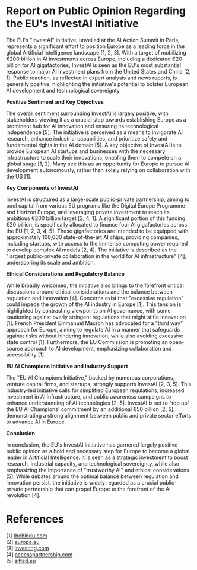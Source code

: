 # Report on Public Opinion Regarding the EU's InvestAI Initiative

The EU's "InvestAI" initiative, unveiled at the AI Action Summit in Paris, represents a significant effort to position Europe as a leading force in the global Artificial Intelligence landscape [1, 2, 3].  With a target of mobilizing €200 billion in AI investments across Europe, including a dedicated €20 billion for AI gigafactories, InvestAI is seen as the EU's most substantial response to major AI investment plans from the United States and China [2, 1]. Public reaction, as reflected in expert analysis and news reports, is generally positive, highlighting the initiative's potential to bolster European AI development and technological sovereignty.

**Positive Sentiment and Key Objectives**

The overall sentiment surrounding InvestAI is largely positive, with stakeholders viewing it as a crucial step towards establishing Europe as a prominent hub for AI innovation and ensuring its technological independence [5].  The initiative is perceived as a means to invigorate AI research, enhance industrial capabilities, and prioritize safety and fundamental rights in the AI domain [5]. A key objective of InvestAI is to provide European AI startups and businesses with the necessary infrastructure to scale their innovations, enabling them to compete on a global stage [1, 2].  Many see this as an opportunity for Europe to pursue AI development autonomously, rather than solely relying on collaboration with the US [1].

**Key Components of InvestAI**

InvestAI is structured as a large-scale public-private partnership, aiming to pool capital from various EU programs like the Digital Europe Programme and Horizon Europe, and leveraging private investment to reach its ambitious €200 billion target [2, 4, 1].  A significant portion of this funding, €20 billion, is specifically allocated to finance four AI gigafactories across the EU [1, 2, 3, 4, 5]. These gigafactories are intended to be equipped with approximately 100,000 state-of-the-art AI chips, providing companies, including startups, with access to the immense computing power required to develop complex AI models [2, 4].  The initiative is described as the "largest public-private collaboration in the world for AI infrastructure" [4], underscoring its scale and ambition.

**Ethical Considerations and Regulatory Balance**

While broadly welcomed, the initiative also brings to the forefront critical discussions around ethical considerations and the balance between regulation and innovation [4]. Concerns exist that "excessive regulation" could impede the growth of the AI industry in Europe [1].  This tension is highlighted by contrasting viewpoints on AI governance, with some cautioning against overly stringent regulations that might stifle innovation [1].  French President Emmanuel Macron has advocated for a "third way" approach for Europe, aiming to regulate AI in a manner that safeguards against risks without hindering innovation, while also avoiding excessive state control [1].  Furthermore, the EU Commission is promoting an open-source approach to AI development, emphasizing collaboration and accessibility [1].

**EU AI Champions Initiative and Industry Support**

The "EU AI Champions Initiative," backed by numerous corporations, venture capital firms, and startups, strongly supports InvestAI [2, 3, 5]. This industry-led initiative calls for simplified European regulations, increased investment in AI infrastructure, and public awareness campaigns to enhance understanding of AI technologies [2, 5].  InvestAI is set to "top up" the EU AI Champions' commitment by an additional €50 billion [2, 5], demonstrating a strong alignment between public and private sector efforts to advance AI in Europe.

**Conclusion**

In conclusion, the EU's InvestAI initiative has garnered largely positive public opinion as a bold and necessary step for Europe to become a global leader in Artificial Intelligence. It is seen as a strategic investment to boost research, industrial capacity, and technological sovereignty, while also emphasizing the importance of "trustworthy AI" and ethical considerations [5]. While debates around the optimal balance between regulation and innovation persist, the initiative is widely regarded as a crucial public-private partnership that can propel Europe to the forefront of the AI revolution [4].


# References

[1] [thehindu.com](https://vertexaisearch.cloud.google.com/grounding-api-redirect/AUBnsYsL6mZs7czyQNBuEgKNRXaU2sqsFOv7SeprIR8jZZPzeIaz0r2p7g6XzJIGpq1h_Qa9I6R8-fbHOjU19RlO0-JdTFO098bspn44c2NsvGRGEKlZaAHOXTMchLE1rGEAi-506gFA7j1udaViJWDJSM-z2qP7R7TuxyIdc1URF9dx3rewqvWeFjN0Uk4Jmlap9scJ2CmUdcx0DYElzjSC5iEaOmU9-0HXU6aXPetkyju9yhHVIrdRF7pnWlEjfXW1ewT-KYgzfXGIvxj43WXbtBnFmsIphtME9Q==)  
[2] [europa.eu](https://vertexaisearch.cloud.google.com/grounding-api-redirect/AUBnsYsEVpVmNBuTeyP9eNK8uHKW302LrFViwtNPuyRFN_AUiDY2j8XN7X2C0WvywX_9tQ6keGjgPs_yhoMW6EkEP2nS6cXqy2D3tY3qtFyP1RnhPIkp1PDu_Cwc5Vkk5jq0Vn83hVXcywUh84jRaosp4953k9PZ3liHsZrXHFLMok87rVn3o7DUve681JYoiIPZB-WlcTYeHU5c19xY9zK6oGUGPdqG-1-ph9GiPbkjzFg7qrv1ckRgoDOddu2TD7KXiQd8USOmu2D7byV_ukWdinJdmIrNY4o75kFyvL6CkOn3YtJ1bYz_peEHJ35yeDItcfijTnQulCo=)  
[3] [investing.com](https://vertexaisearch.cloud.google.com/grounding-api-redirect/AUBnsYuTn_IfuMbKh6aEqVUGAXHHFX_8eS4aSu4Oua3D-2nNWpeh57e-jSHtNyMZsoGw-OwClge8oY7i8jiA7zRabdBrUOiBSdsOTzZuhxJ0WyiC8xWNcep7bv0BGxMrAkfoLKKfYWu5AnFVEzJzvRxwXbyIUIdJ_-_09uYC_Kwp6ZKCmf-JOb6LQGNnmxA8of0h-nOm6y_o85YMaQTYMqpFk51nzBp5-BBPmFt_JbkZNmOuXXOLL3M5L9zA7f2nyWiAVQ==)  
[4] [accesspartnership.com](https://vertexaisearch.cloud.google.com/grounding-api-redirect/AUBnsYu2aHXIwp53Pmn3Wh4GkqTrgRocPHAbMfjHNX7ZDEnEr6wxLzzj1uPIqzcwM5PGIoZbvCTcBeFyjBGQBKon3Pj-XwPsGe8MkSsGDwfutlCg0dJED9FLMXSdKtr44KlEQSQmk153bLh4aTajHup_EPBmmbo9GfXIzKtaPU8=)  
[5] [sifted.eu](https://vertexaisearch.cloud.google.com/grounding-api-redirect/AUBnsYu-5yQxS8K_T5Fil4pRH5nXxP5tA8JcVWqVETu-Aj2KMjW_G3Xymw4ZJ3qnt-DqFF0KM9oKHJ3I9JJjNzwbeIdwWH4eiYSP_83SUaZNhQPOCzx2BTQyhZEyJ-L9I6g2mWHy3uKITTa5MHLBr1WHe4Vot3g)
